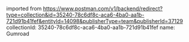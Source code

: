 imported from https://www.postman.com/v1/backend/redirect?type=collection&id=35240-78c6df8c-aca6-4ba0-aa1b-721d91b41fef&entityId=14098&publisherType=team&publisherId=37129
collectionId: 35240-78c6df8c-aca6-4ba0-aa1b-721d91b41fef
name: Gumroad